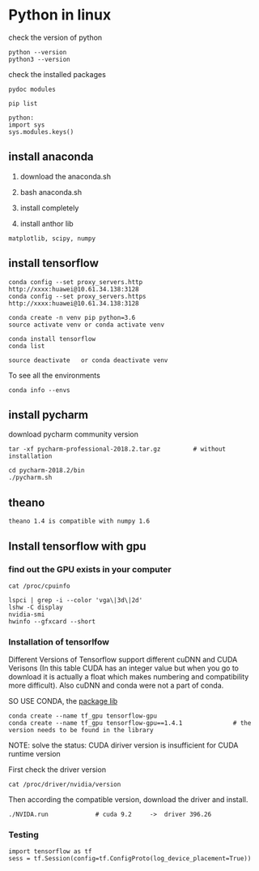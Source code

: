 # Python in linux

check the version of python
```
python --version
python3 --version
```

check the installed packages
```
pydoc modules
```
```
pip list
```
```
python:
import sys
sys.modules.keys()
```

## install anaconda

1. download the anaconda.sh

2. bash anaconda.sh

3. install completely

4. install anthor lib
```
matplotlib, scipy, numpy
```






## install tensorflow
```
conda config --set proxy_servers.http http://xxxx:huawei@10.61.34.138:3128
conda config --set proxy_servers.https http://xxxx:huawei@10.61.34.138:3128
```
```
conda create -n venv pip python=3.6
source activate venv or conda activate venv

conda install tensorflow
conda list

source deactivate   or conda deactivate venv
```
To see all the environments
```
conda info --envs
```

## install pycharm
download pycharm community version
```
tar -xf pycharm-professional-2018.2.tar.gz         # without installation
```
```
cd pycharm-2018.2/bin
./pycharm.sh
```
## theano
```
theano 1.4 is compatible with numpy 1.6
```

## Install tensorflow with gpu

### find out the GPU exists in your computer
```
cat /proc/cpuinfo
```
```
lspci | grep -i --color 'vga\|3d\|2d'
lshw -C display
nvidia-smi
hwinfo --gfxcard --short
```
### Installation of tensorlfow

Different Versions of Tensorflow support different cuDNN and CUDA Verisons 
(In this table CUDA has an integer value but when you go to download it is actually a float which makes numbering and compatibility more difficult). 
Also cuDNN and conda were not a part of conda.

SO USE CONDA, the [package lib](https://repo.anaconda.com/pkgs/main/linux-64/)
```
conda create --name tf_gpu tensorflow-gpu 
conda create --name tf_gpu tensorflow-gpu==1.4.1              # the version needs to be found in the library
```

NOTE: solve the status: CUDA diriver version is insufficient for CUDA runtime version

First check the driver version
```
cat /proc/driver/nvidia/version
```
Then according the compatible version, download the driver and install.
```
./NVIDA.run             # cuda 9.2     ->  driver 396.26
```
### Testing
```
import tensorflow as tf
sess = tf.Session(config=tf.ConfigProto(log_device_placement=True))
```







